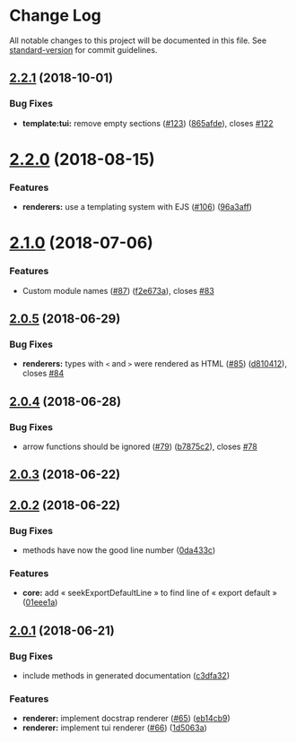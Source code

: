 # Change Log

All notable changes to this project will be documented in this file. See [standard-version](https://github.com/conventional-changelog/standard-version) for commit guidelines.

<a name="2.2.1"></a>
## [2.2.1](https://github.com/Kocal/jsdoc-vuejs/compare/v2.2.0...v2.2.1) (2018-10-01)


### Bug Fixes

* **template:tui:** remove empty sections ([#123](https://github.com/Kocal/jsdoc-vuejs/issues/123)) ([865afde](https://github.com/Kocal/jsdoc-vuejs/commit/865afde)), closes [#122](https://github.com/Kocal/jsdoc-vuejs/issues/122)



<a name="2.2.0"></a>
# [2.2.0](https://github.com/Kocal/jsdoc-vuejs/compare/v2.1.0...v2.2.0) (2018-08-15)


### Features

* **renderers:** use a templating system with EJS ([#106](https://github.com/Kocal/jsdoc-vuejs/issues/106)) ([96a3aff](https://github.com/Kocal/jsdoc-vuejs/commit/96a3aff))



<a name="2.1.0"></a>
# [2.1.0](https://github.com/Kocal/jsdoc-vuejs/compare/v2.0.5...v2.1.0) (2018-07-06)


### Features

* Custom module names ([#87](https://github.com/Kocal/jsdoc-vuejs/issues/87)) ([f2e673a](https://github.com/Kocal/jsdoc-vuejs/commit/f2e673a)), closes [#83](https://github.com/Kocal/jsdoc-vuejs/issues/83)



<a name="2.0.5"></a>
## [2.0.5](https://github.com/Kocal/jsdoc-vuejs/compare/v2.0.4...v2.0.5) (2018-06-29)


### Bug Fixes

* **renderers:** types with `<` and `>` were rendered as HTML ([#85](https://github.com/Kocal/jsdoc-vuejs/issues/85)) ([d810412](https://github.com/Kocal/jsdoc-vuejs/commit/d810412)), closes [#84](https://github.com/Kocal/jsdoc-vuejs/issues/84)



<a name="2.0.4"></a>
## [2.0.4](https://github.com/Kocal/jsdoc-vuejs/compare/v2.0.3...v2.0.4) (2018-06-28)


### Bug Fixes

* arrow functions should be ignored ([#79](https://github.com/Kocal/jsdoc-vuejs/issues/79)) ([b7875c2](https://github.com/Kocal/jsdoc-vuejs/commit/b7875c2)), closes [#78](https://github.com/Kocal/jsdoc-vuejs/issues/78)



<a name="2.0.3"></a>
## [2.0.3](https://github.com/Kocal/jsdoc-vuejs/compare/v2.0.2...v2.0.3) (2018-06-22)



<a name="2.0.2"></a>
## [2.0.2](https://github.com/Kocal/jsdoc-vuejs/compare/v2.0.1...v2.0.2) (2018-06-22)


### Bug Fixes

* methods have now the good line number ([0da433c](https://github.com/Kocal/jsdoc-vuejs/commit/0da433c))


### Features

* **core:** add « seekExportDefaultLine » to find line of « export default » ([01eee1a](https://github.com/Kocal/jsdoc-vuejs/commit/01eee1a))



<a name="2.0.1"></a>
## [2.0.1](https://github.com/Kocal/jsdoc-vuejs/compare/v2.0.0...v2.0.1) (2018-06-21)


### Bug Fixes

* include methods in generated documentation ([c3dfa32](https://github.com/Kocal/jsdoc-vuejs/commit/c3dfa32))


### Features

* **renderer:** implement docstrap renderer ([#65](https://github.com/Kocal/jsdoc-vuejs/issues/65)) ([eb14cb9](https://github.com/Kocal/jsdoc-vuejs/commit/eb14cb9))
* **renderer:** implement tui renderer ([#66](https://github.com/Kocal/jsdoc-vuejs/issues/66)) ([1d5063a](https://github.com/Kocal/jsdoc-vuejs/commit/1d5063a))
